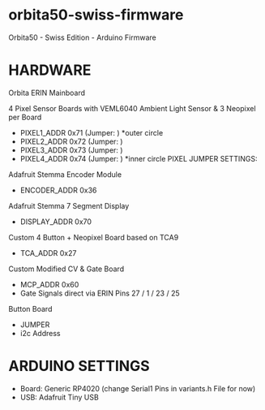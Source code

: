 # orbita50-swiss-firmware
Orbita50 - Swiss Edition - Arduino Firmware




# HARDWARE

Orbita ERIN Mainboard 

4 Pixel Sensor Boards with VEML6040 Ambient Light Sensor & 3 Neopixel per Board
- PIXEL1_ADDR 0x71 (Jumper: )	*outer circle
- PIXEL2_ADDR 0x72 (Jumper: )
- PIXEL3_ADDR 0x73 (Jumper: )
- PIXEL4_ADDR 0x74 (Jumper: )	*inner circle
PIXEL JUMPER SETTINGS:

Adafruit Stemma Encoder Module 
- ENCODER_ADDR  0x36

Adafruit Stemma 7 Segment Display
- DISPLAY_ADDR 0x70 

Custom 4 Button + Neopixel Board based on TCA9
- TCA_ADDR 0x27

Custom Modified CV & Gate Board
- MCP_ADDR 0x60
- Gate Signals direct via ERIN Pins 27 / 1 / 23 / 25







Button Board 

- JUMPER
- i2c Address




# ARDUINO SETTINGS

- Board: Generic RP4020 (change Serial1 Pins in variants.h File for now)
- USB: Adafruit Tiny USB